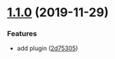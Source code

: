 # [1.1.0](https://github.com/deepblue-will/changelog-text/compare/v1.0.0...v1.1.0) (2019-11-29)


### Features

* add plugin ([2d75305](https://github.com/deepblue-will/changelog-text/commit/2d75305f6e056d41e3a94d478f8731802e18cf1a))
